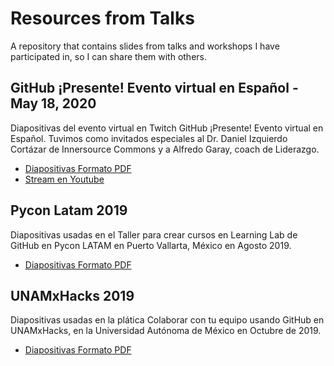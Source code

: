 # Resources from Talks

A repository that contains slides from talks and workshops I have participated in, so I can share them with others.

## GitHub ¡Presente! Evento virtual en Español - May 18, 2020

Diapositivas del evento virtual en Twitch GitHub ¡Presente! Evento virtual en Español. Tuvimos como invitados especiales al Dr. Daniel Izquierdo Cortázar de Innersource Commons y a Alfredo Garay, coach de Liderazgo. 
- [Diapositivas Formato PDF](May-spanish.pdf)
- [Stream en Youtube](https://www.youtube.com/watch?v=xNrJ_vIBnl4&t=2040s)

## Pycon Latam 2019

Diapositivas usadas en el Taller para crear cursos en Learning Lab de GitHub en Pycon LATAM en Puerto Vallarta, México en Agosto 2019.
- [Diapositivas Formato PDF](PyCon-LATAM-crear-cursos-de-learning-lab.pdf)

## UNAMxHacks 2019 

Diapositivas usadas en la plática Colaborar con tu equipo usando GitHub en UNAMxHacks, en la Universidad Autónoma de México en Octubre de 2019.
- [Diapositivas Formato PDF](SPANISH-colaborar-con-tu-equipo-usando-github.pdf)
